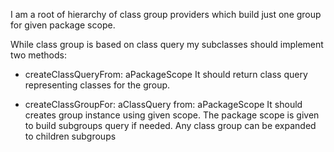 I am a root of hierarchy of class group providers which build just one group for given package scope.

While class group is based on class query my subclasses should implement two methods: 

- createClassQueryFrom: aPackageScope
It should return class query representing classes for the group.

- createClassGroupFor: aClassQuery from: aPackageScope
It should creates group instance using given scope. The package scope is given to build subgroups query if needed. Any class group can be expanded to children subgroups
